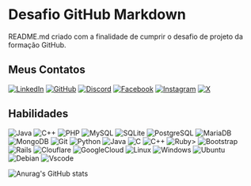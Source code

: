# Desafio GitHub Markdown

README.md criado com a finalidade de cumprir o desafio de projeto da formação GitHub.

## Meus Contatos
[![LinkedIn](https://img.shields.io/badge/LinkedIn-0077B5?style=for-the-badge&logo=linkedin&logoColor=white)](https://www.linkedin.com/in/silvioluizsilva/) 
[![GitHub](https://img.shields.io/badge/GitHub-100000?style=for-the-badge&logo=github&logoColor=white)](https://https://github.com/silvioluizsilva)
[![Discord](https://img.shields.io/badge/Discord-7289DA?style=for-the-badge&logo=discord&logoColor=white)](https://discord.com/channels/st33lf0x/)
[![Facebook](https://img.shields.io/badge/Facebook-1877F2?style=for-the-badge&logo=facebook&logoColor=white)](https://www.facebook.com/silvioluiz.silva.1/)
[![Instagram](https://img.shields.io/badge/-Instagram-%23E4405F?style=for-the-badge&logo=instagram&logoColor=white)](https://www.instagram.com/silviolsilva/)
[![X](https://img.shields.io/badge/X-000?style=for-the-badge&logo=x)](https://x.com/silvioluizsilva)

## Habilidades
![Java](https://img.shields.io/badge/java-%23ED8B00.svg?style=for-the-badge&logo=openjdk&logoColor=white)
![C++](https://img.shields.io/badge/C%2B%2B-00599C?style=for-the-badge&logo=c%2B%2B&logoColor=white)
![PHP](https://img.shields.io/badge/PHP-777BB4?style=for-the-badge&logo=php&logoColor=white)
![MySQL](https://img.shields.io/badge/MySQL-00000F?style=for-the-badge&logo=mysql&logoColor=white)
![SQLite](https://img.shields.io/badge/SQLite-000?style=for-the-badge&logo=sqlite&logoColor=07405E)
![PostgreSQL](https://img.shields.io/badge/PostgreSQL-000?style=for-the-badge&logo=postgresql)
![MariaDB](https://img.shields.io/badge/MariaDB-003545?style=for-the-badge&logo=mariadb&logoColor=white)
![MongoDB](https://img.shields.io/badge/MongoDB-%234ea94b.svg?style=for-the-badge&logo=mongodb&logoColor=white)
![Git](https://img.shields.io/badge/GIT-E44C30?style=for-the-badge&logo=git&logoColor=white)
![Python](https://img.shields.io/badge/python-3670A0?style=for-the-badge&logo=python&logoColor=ffdd54)
![Java](https://img.shields.io/badge/java-%23ED8B00.svg?style=for-the-badge&logo=openjdk&logoColor=white)
![C](https://img.shields.io/badge/C-00599C?style=for-the-badge&logo=c&logoColor=white)
![C++](https://img.shields.io/badge/C%2B%2B-00599C?style=for-the-badge&logo=c%2B%2B&logoColor=white)
![Ruby](https://img.shields.io/badge/Ruby-CC342D?style=for-the-badge&logo=ruby&logoColor=white)>
![Bootstrap](https://img.shields.io/badge/-boostrap-0D1117?style=for-the-badge&logo=bootstrap&labelColor=0D1117)
![Rails](https://img.shields.io/badge/rails-%23CC0000.svg?style=for-the-badge&logo=ruby-on-rails&logoColor=white)
![Clouflare](https://img.shields.io/badge/Cloudflare-F38020?style=for-the-badge&logo=Cloudflare&logoColor=white)
![GoogleCloud](https://img.shields.io/badge/GoogleCloud-%234285F4.svg?style=for-the-badge&logo=google-cloud&logoColor=white)
![Linux](https://img.shields.io/badge/Linux-000?style=for-the-badge&logo=linux&logoColor=FCC624)
![Windows](https://img.shields.io/badge/Windows-000?style=for-the-badge&logo=windows&logoColor=2CA5E0)
![Ubuntu](https://img.shields.io/badge/Ubuntu-35495E?style=for-the-badge&logo=ubuntu&logoColor=2CA5E0)
![Debian](https://img.shields.io/badge/Debian-D70A53?style=for-the-badge&logo=debian&logoColor=white)
![Vscode](https://img.shields.io/badge/Vscode-007ACC?style=for-the-badge&logo=visual-studio-code&logoColor=white)

![Anurag's GitHub stats](https://github-readme-stats.vercel.app/api?username=silvioluizsilva&show_icons=true&theme=radical)
